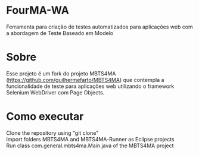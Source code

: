 # FourMA-WA
Ferramenta para criação de testes automatizados para aplicações web com a abordagem de Teste Baseado em Modelo
# Sobre
Esse projeto é um fork do projeto MBTS4MA (https://github.com/guilhermefarto/MBTS4MA) que contempla a funcionalidade de teste para aplicações web utilizando o framework Selenium WebDriver com Page Objects.
# Como executar
Clone the repository using "git clone"  
Import folders MBTS4MA and MBTS4MA-Runner as Eclipse projects  
Run class com.general.mbts4ma.Main.java of the MBTS4MA project
